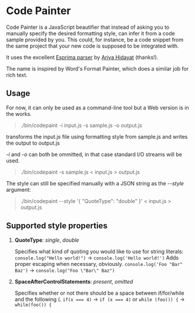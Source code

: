 Code Painter
============

Code Painter is a JavaScript beautifier that instead of asking you to manually specify the desired  formatting style, can infer it from a code sample provided by you. This could, for instance, be a code snippet from the same project that your new code is supposed to be integrated with.

It uses the excellent [Esprima parser](http://esprima.org/) by [Ariya Hidayat](http://ariya.ofilabs.com/) (thanks!).

The name is inspired by Word's Format Painter, which does a similar job for rich text.

Usage
-----

For now, it can only be used as a command-line tool but a Web version is in the works.

> ./bin/codepaint -i input.js -s sample.js -o output.js

transforms the input.js file using formatting style from sample.js and writes the output to output.js

*-i* and *-o* can both be ommitted, in that case standard I/O streams will be used.

> ./bin/codepaint -s sample.js < input.js > output.js

The style can still be specified manually with a JSON string as the *--style* argument:

> ./bin/codepaint --style '{ "QuoteType": "double" }' < input.js > output.js

Supported style properties
--------------------------

1.  **QuoteType**: *single*, *double*

    Specifies what kind of quoting you would like to use for string literals:
    `console.log("Hello world!")` -> `console.log('Hello world!')`
    Adds proper escaping when necessary, obviously.
    `console.log('Foo "Bar" Baz')` -> `console.log("Foo \"Bar\" Baz")`
    
2.  **SpaceAfterControlStatements**: *present*, *omitted*

    Specifies whether or not there should be a space between if/for/while and the following (.
    `if(x === 4)` -> `if (x === 4)` or `while (foo()) {` -> `while(foo()) {`
